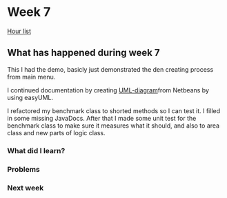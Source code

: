 # Week 7

[Hour list](https://github.com/apndx/DenMaker/blob/master/Documentation/hours.md)


## What has happened during week 7

This I had the demo, basicly just demonstrated the den creating process from main menu.

I continued documentation by creating [UML-diagram](https://github.com/apndx/DenMaker/blob/master/Documentation/IML_attributes.png)from Netbeans by using easyUML.

I refactored my benchmark class to shorted methods so I can test it. I filled in some missing JavaDocs.
After that I made some unit test for the benchmark class to make sure it measures what it should, and also to area class and new parts of logic class.

### What did I learn?
 

### Problems



### Next week




